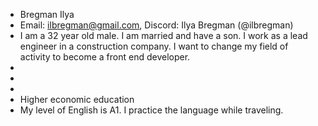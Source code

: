 * Bregman Ilya
* Email: ilbregman@gmail.com, Discord: Ilya Bregman (@ilbregman)
* I am a 32 year old male. I am married and have a son. I work as a lead engineer in a construction company. I want to change my field of activity to become a front end developer.
* 
*
*
* Higher economic education
* My level of English is A1. I practice the language while traveling.

